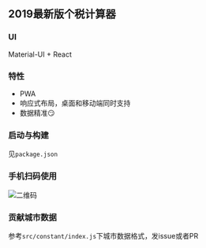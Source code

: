 ## 2019最新版个税计算器

### UI
  Material-UI + React

### 特性
- PWA
- 响应式布局，桌面和移动端同时支持
- 数据精准😏

### 启动与构建

见`package.json`

### 手机扫码使用

![二维码](./.github/exported_qrcode_image.png)

### 贡献城市数据

参考`src/constant/index.js`下城市数据格式，发issue或者PR